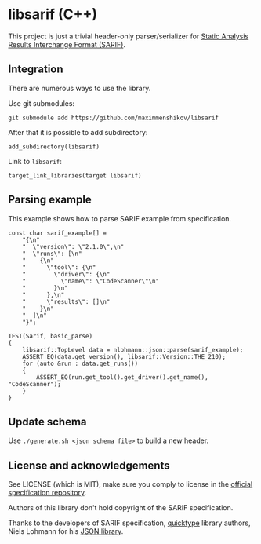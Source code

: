 # libsarif (C++)

This project is just a trivial header-only parser/serializer for [Static Analysis Results Interchange Format (SARIF)](https://github.com/oasis-tcs/sarif-spec).

## Integration

There are numerous ways to use the library.

Use git submodules:
```
git submodule add https://github.com/maximmenshikov/libsarif
```

After that it is possible to add subdirectory:

```add_subdirectory(libsarif)```

Link to `libsarif`:

```
target_link_libraries(target libsarif)
```

## Parsing example

This example shows how to parse SARIF example from specification.

```
const char sarif_example[] =
    "{\n"
    "  \"version\": \"2.1.0\",\n"
    "  \"runs\": [\n"
    "    {\n"
    "      \"tool\": {\n"
    "        \"driver\": {\n"
    "          \"name\": \"CodeScanner\"\n"
    "        }\n"
    "      },\n"
    "      \"results\": []\n"
    "    }\n"
    "  ]\n"
    "}";

TEST(Sarif, basic_parse)
{
    libsarif::TopLevel data = nlohmann::json::parse(sarif_example);
    ASSERT_EQ(data.get_version(), libsarif::Version::THE_210);
    for (auto &run : data.get_runs())
    {
        ASSERT_EQ(run.get_tool().get_driver().get_name(), "CodeScanner");
    }
}
```

## Update schema

Use ```./generate.sh <json schema file>``` to build a new header.

## License and acknowledgements

See LICENSE (which is MIT), make sure you comply to license in the [official specification repository](https://github.com/oasis-tcs/sarif-spec).

Authors of this library don't hold copyright of the SARIF specification.

Thanks to the developers of SARIF specification, [quicktype](https://github.com/quicktype/quicktype) library authors, Niels Lohmann for his [JSON library](https://github.com/nlohmann/json).
